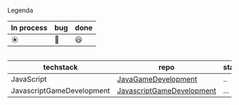 
Legenda

|   In process | bug  | done |
|--|--|--
| :sunny: | :bug:  | :smiley: |

```

```

| techstack  | repo  | status | 
|--|--|--|
| JavaScript |   [JavaGameDevelopment](https://github.com/rickadams2/JavaGameDevelopment)|   ..| 
| JavascriptGameDevelopment|   [JavascriptGameDevelopment](https://github.com/rickadams2/JavaGameDevelopment)|   ...| 


